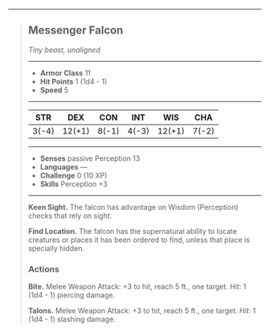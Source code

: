 ___
> ## Messenger Falcon
>*Tiny beast, unaligned*
> ___
> - **Armor Class** 11
> - **Hit Points** 1 (1d4 - 1)
> - **Speed** 5
>___
>|STR|DEX|CON|INT|WIS|CHA|
>|:---:|:---:|:---:|:---:|:---:|:---:|
>|3(-4)|12(+1)|8(-1)|4(-3)|12(+1)|7(-2)|
>___
> - **Senses** passive Perception 13
> - **Languages** —
> - **Challenge** 0 (10 XP)
> - **Skills** Perception +3
> ___
>
> **Keen Sight.** The falcon has advantage on Wisdom (Perception) checks that rely on sight.
>
> **Find Location.** The falcon has the supernatural ability to locate creatures or places it has been ordered to find, unless that place is specially hidden.
>
> ### Actions
>
> **Bite.** Melee Weapon Attack: +3 to hit, reach 5 ft., one target. *Hit:* 1 (1d4 - 1) piercing damage.
>
> **Talons.** Melee Weapon Attack: +3 to hit, reach 5 ft., one target. *Hit:* 1 (1d4 - 1) slashing damage.
